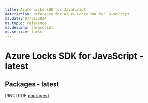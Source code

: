 ```yaml
---
title: Azure Locks SDK for JavaScript
description: Reference for Azure Locks SDK for JavaScript
ms.date: 07/31/2024
ms.topic: reference
ms.devlang: javascript
ms.service: locks
---
```

# Azure Locks SDK for JavaScript - latest
## Packages - latest
[!INCLUDE [packages](locks-index.md)]